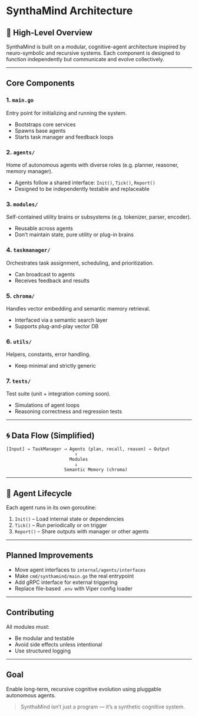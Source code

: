 # SynthaMind Architecture

## 🧠 High-Level Overview

SynthaMind is built on a modular, cognitive-agent architecture inspired by neuro-symbolic and recursive systems. Each component is designed to function independently but communicate and evolve collectively.

---

## Core Components

### 1. `main.go`

Entry point for initializing and running the system.

- Bootstraps core services
- Spawns base agents
- Starts task manager and feedback loops

### 2. `agents/`

Home of autonomous agents with diverse roles (e.g. planner, reasoner, memory manager).

- Agents follow a shared interface: `Init()`, `Tick()`, `Report()`
- Designed to be independently testable and replaceable

### 3. `modules/`

Self-contained utility brains or subsystems (e.g. tokenizer, parser, encoder).

- Reusable across agents
- Don’t maintain state, pure utility or plug-in brains

### 4. `taskmanager/`

Orchestrates task assignment, scheduling, and prioritization.

- Can broadcast to agents
- Receives feedback and results

### 5. `chroma/`

Handles vector embedding and semantic memory retrieval.

- Interfaced via a semantic search layer
- Supports plug-and-play vector DB

### 6. `utils/`

Helpers, constants, error handling.

- Keep minimal and strictly generic

### 7. `tests/`

Test suite (unit + integration coming soon).

- Simulations of agent loops
- Reasoning correctness and regression tests

---

## 🌀 Data Flow (Simplified)

```
[Input] → TaskManager → Agents (plan, recall, reason) → Output
                          ↑
                        Modules
                          ↓
                      Semantic Memory (chroma)
```

---

## 🔄 Agent Lifecycle

Each agent runs in its own goroutine:

1. `Init()` – Load internal state or dependencies
2. `Tick()` – Run periodically or on trigger
3. `Report()` – Share outputs with manager or other agents

---

## Planned Improvements

- Move agent interfaces to `internal/agents/interfaces`
- Make `cmd/synthamind/main.go` the real entrypoint
- Add gRPC interface for external triggering
- Replace file-based `.env` with Viper config loader

---

## Contributing

All modules must:

- Be modular and testable
- Avoid side effects unless intentional
- Use structured logging

---

## Goal

Enable long-term, recursive cognitive evolution using pluggable autonomous agents.

> SynthaMind isn’t just a program — it’s a synthetic cognitive system.
